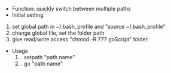 - Function: quickly switch between multiple paths
- Initial setting
 1. set global path in ~/.bash_profile and "source ~/.bash_profile"
 2. change global file, set the folder path 
 3. give read/write access "chmod -R 777 goScript" folder
- Usage
  1. . setpath "path name"
  2. . go "path name"
